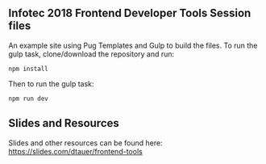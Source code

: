 ## Infotec 2018 Frontend Developer Tools Session files

An example site using Pug Templates and Gulp to build the files. To run the gulp task, clone/download the repository and run:

`npm install`

Then to run the gulp task:

`npm run dev`

## Slides and Resources

Slides and other resources can be found here: https://slides.com/dtauer/frontend-tools
